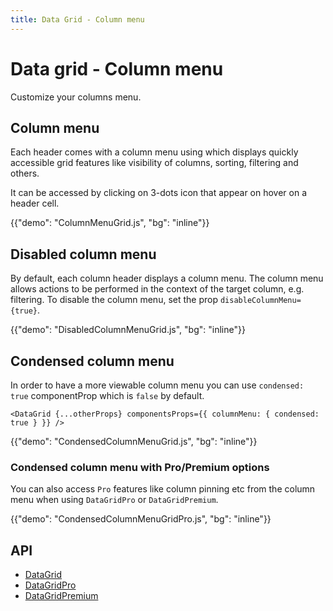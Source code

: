 ```yaml
---
title: Data Grid - Column menu
---
```


# Data grid - Column menu

<p class="description">Customize your columns menu.</p>

## Column menu

Each header comes with a column menu using which displays quickly accessible grid features like visibility of columns, sorting, filtering and others.

It can be accessed by clicking on 3-dots icon that appear on hover on a header cell.

{{"demo": "ColumnMenuGrid.js", "bg": "inline"}}

## Disabled column menu

By default, each column header displays a column menu. The column menu allows actions to be performed in the context of the target column, e.g. filtering. To disable the column menu, set the prop `disableColumnMenu={true}`.

{{"demo": "DisabledColumnMenuGrid.js", "bg": "inline"}}

## Condensed column menu

In order to have a more viewable column menu you can use `condensed: true` componentProp which is `false` by default.

```tsx
<DataGrid {...otherProps} componentsProps={{ columnMenu: { condensed: true } }} />
```

{{"demo": "CondensedColumnMenuGrid.js", "bg": "inline"}}

### Condensed column menu with Pro/Premium options [<span class="plan-pro"></span>](/x/introduction/licensing/#pro-plan)[<span class="plan-premium"></span>](/x/introduction/licensing/#premium-plan)

You can also access `Pro` features like column pinning etc from the column menu when using `DataGridPro` or `DataGridPremium`.

{{"demo": "CondensedColumnMenuGridPro.js", "bg": "inline"}}

## API

- [DataGrid](/x/api/data-grid/data-grid/)
- [DataGridPro](/x/api/data-grid/data-grid-pro/)
- [DataGridPremium](/x/api/data-grid/data-grid-premium/)
